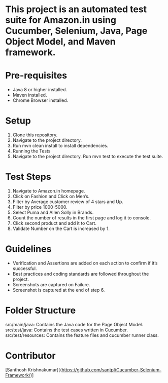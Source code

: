 # This project is an automated test suite for Amazon.in using Cucumber, Selenium, Java, Page Object Model, and Maven framework.

# Pre-requisites
* Java 8 or higher installed.
* Maven installed.
* Chrome Browser installed.

# Setup
1. Clone this repository.
2. Navigate to the project directory.
3. Run mvn clean install to install dependencies.
4. Running the Tests
5. Navigate to the project directory.
Run mvn test to execute the test suite.

# Test Steps
1. Navigate to Amazon.in homepage.
2. Click on Fashion and Click on Men’s.
3. Filter by Average customer review of 4 stars and Up.
4. Filter by price 1000-5000.
5. Select Puma and Allen Solly in Brands.
6. Count the number of results in the first page and log it to console.
7. Click second product and add it to Cart.
8. Validate Number on the Cart is increased by 1.

# Guidelines
* Verification and Assertions are added on each action to confirm if it’s successful.
* Best practices and coding standards are followed throughout the project.
* Screenshots are captured on Failure.
* Screenshot is captured at the end of step 6.

# Folder Structure
src/main/java: Contains the Java code for the Page Object Model.
src/test/java: Contains the test cases written in Cucumber.
src/test/resources: Contains the feature files and cucumber runner class.

# Contributor
[Santhosh Krishnakumar][(https://github.com/santpl/Cucumber-Selenium-Framework/)]
